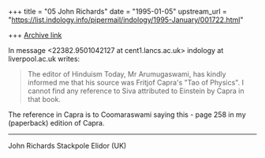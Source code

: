 +++
title = "05 John Richards"
date = "1995-01-05"
upstream_url = "https://list.indology.info/pipermail/indology/1995-January/001722.html"

+++
[Archive link](https://list.indology.info/pipermail/indology/1995-January/001722.html)

In message <22382.9501042127 at cent1.lancs.ac.uk> indology at liverpool.ac.uk writes:
> The editor of Hinduism Today, Mr Arumugaswami, has kindly informed me
> that his source was Fritjof Capra's "Tao of Physics". I cannot find any
> reference to Siva attributed to Einstein by Capra in that book.

The reference in Capra is to Coomaraswami saying this - page 258 in my
(paperback) edition of Capra.

---
John Richards
Stackpole Elidor (UK)





